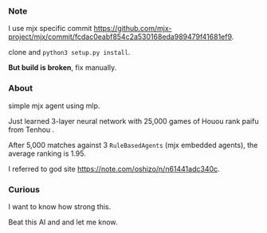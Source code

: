 ### Note

I use mjx specific commit https://github.com/mjx-project/mjx/commit/fcdac0eabf854c2a530168eda989479f41681ef9.

clone and `python3 setup.py install`.

**But build is broken**, fix manually.

### About

simple mjx agent using mlp.

Just learned 3-layer neural network with 25,000 games of Houou rank paifu from Tenhou .

After 5,000 matches against 3 `RuleBasedAgents` (mjx embedded agents), the average ranking is 1.95.

I referred to god site https://note.com/oshizo/n/n61441adc340c.

### Curious

I want to know how strong this.

Beat this AI and and let me know.